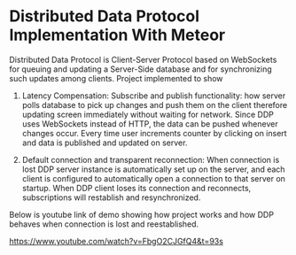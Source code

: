 # Distributed Data Protocol Implementation With Meteor

Distributed Data Protocol is Client-Server Protocol based on WebSockets for queuing and updating a Server-Side database and for synchronizing such updates among clients. Project implemented to show

1)  Latency Compensation: Subscribe and publish functionality: how server polls database to pick up changes and push them on the client therefore updating screen immediately without waiting for network. Since DDP uses WebSockets instead of HTTP, the data can be pushed whenever changes occur. Every time user increments counter by clicking on insert and data is published and updated on server.

2)  Default connection and transparent reconnection: When connection is lost DDP server instance is automatically set up on the server, and each client is configured to automatically open a connection to that server on startup. When DDP client loses its connection and reconnects, subscriptions will restablish and resynchronized.

Below is youtube link of demo showing how project works and how DDP behaves when connection is lost and reestablished.

https://www.youtube.com/watch?v=FbgO2CJGfQ4&t=93s

